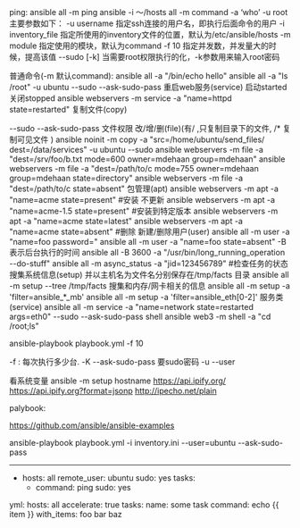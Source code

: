 ping:
ansible all -m ping
ansible -i ～/hosts all -m command -a ‘who’ -u root
主要参数如下：
-u username          指定ssh连接的用户名，即执行后面命令的用户
-i inventory_file    指定所使用的inventory文件的位置，默认为/etc/ansible/hosts
-m module            指定使用的模块，默认为command
-f 10                指定并发数，并发量大的时候，提高该值
--sudo [-k]          当需要root权限执行的化，-k参数用来输入root密码

普通命令(-m 默认command):
ansible all -a "/bin/echo hello"
ansible all -a "ls /root" -u ubuntu --sudo --ask-sudo-pass
重启web服务(service) 启动started  关闭stopped
ansible webservers -m service -a "name=httpd state=restarted"
复制文件(copy)

 --sudo --ask-sudo-pass
文件权限 改/增/删(file)(有/ ,只复制目录下的文件, /* 复制可见文件 )
ansible noinit -m copy -a "src=/home/ubuntu/send_files/ dest=/data/services" -u ubuntu --sudo
ansible webservers -m file -a "dest=/srv/foo/b.txt mode=600 owner=mdehaan group=mdehaan"
ansible webservers -m file -a "dest=/path/to/c mode=755 owner=mdehaan group=mdehaan state=directory"
ansible webservers -m file -a "dest=/path/to/c state=absent"
包管理(apt)
ansible webservers -m apt -a "name=acme state=present" #安装 不更新
ansible webservers -m apt -a "name=acme-1.5 state=present" #安装到特定版本
ansible webservers -m apt -a "name=acme state=latest" 
ansible webservers -m apt -a "name=acme state=absent" #删除
新建/删除用户(user)
ansible all -m user -a "name=foo password=<crypted password here>"
ansible all -m user -a "name=foo state=absent"
-B 表示后台执行的时间
ansible all -B 3600 -a "/usr/bin/long_running_operation --do-stuff"
ansible all -m async_status -a "jid=123456789"  #检查任务的状态
搜集系统信息(setup) 并以主机名为文件名分别保存在/tmp/facts 目录
ansible all -m setup --tree /tmp/facts
搜集和内存/网卡相关的信息
ansible all -m setup -a 'filter=ansible_*_mb'
ansible all -m setup -a 'filter=ansible_eth[0-2]'
服务类(service)
ansible all -m service -a "name=network state=restarted args=eth0" --sudo --ask-sudo-pass
shell 
ansible web3 -m shell -a "cd /root;ls"


ansible-playbook playbook.yml -f 10

-f : 每次执行多少台.
-K --ask-sudo-pass 要sudo密码
-u --user

看系统变量
ansible -m setup hostname
https://api.ipify.org/
https://api.ipify.org?format=jsonp
http://ipecho.net/plain

palybook:

https://github.com/ansible/ansible-examples

ansible-playbook playbook.yml -i inventory.ini --user=ubuntu --ask-sudo-pass

---
- hosts: all
  remote_user: ubuntu
  sudo: yes
  tasks:
    - command: ping
       sudo: yes
	   
	   
	   
yml:
hosts: all
accelerate: true
tasks:
	name: some task
	command: echo {{ item }}
	with_items:
		foo
		bar
		baz